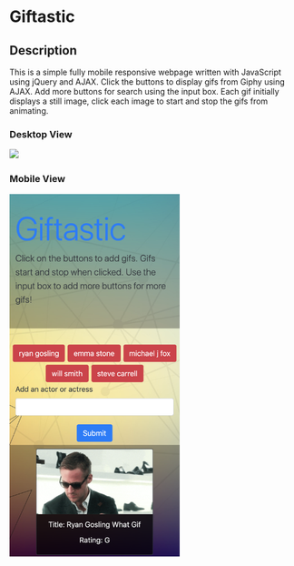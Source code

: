 # Giftastic

## Description

This is a simple fully mobile responsive webpage written with JavaScript using jQuery and AJAX. Click the buttons to display gifs from Giphy using AJAX. Add more buttons for search using the input box. Each gif initially displays a still image, click each image to start and stop the gifs from animating. 

### Desktop View

<img src="assets/images/giftastic.png">

### Mobile View

<img src="assets/images/giftasticmobile.png" width="300" height="auto">